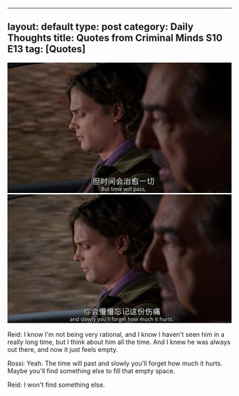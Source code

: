 
---
layout: default
type: post
category: Daily Thoughts
title: Quotes from Criminal Minds S10 E13
tag: [Quotes]
---

![image](/assets/images/post-sources/2021-02-27-1.jpg)
![image](/assets/images/post-sources/2021-02-27-2.jpg)


>
Reid: I know I'm not being very rational, and I know I haven't seen him in a really long time, but I think about him all the time. And I knew he was always out there, and now it just feels empty.

Rossi: Yeah. The time will past and slowly you'll forget how much it hurts. Maybe you'll find something else to fill that empty space.

Reid: I won't find something else.